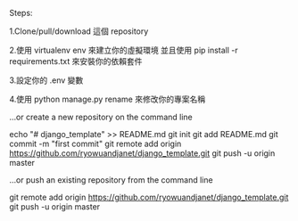 Steps:

1.Clone/pull/download 這個 repository

2.使用 virtualenv env 來建立你的虛擬環境 並且使用 pip install -r requirements.txt 來安裝你的依賴套件

3.設定你的 .env 變數

4.使用 python manage.py rename <newprojectname> 來修改你的專案名稱


…or create a new repository on the command line

echo "# django_template" >> README.md
git init
git add README.md
git commit -m "first commit"
git remote add origin https://github.com/ryowuandjanet/django_template.git
git push -u origin master

…or push an existing repository from the command line

git remote add origin https://github.com/ryowuandjanet/django_template.git
git push -u origin master
